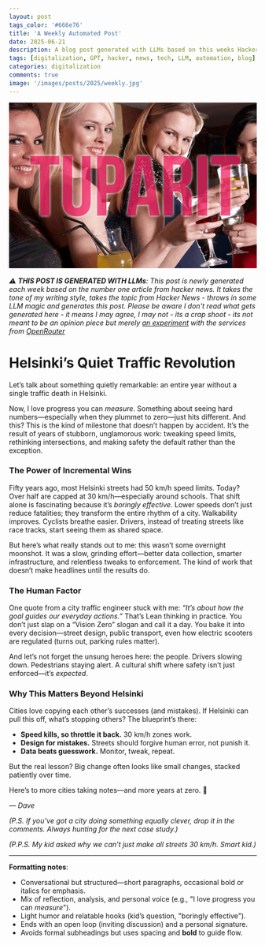 ```yaml
---
layout: post
tags_color: '#666e76'
title: 'A Weekly Automated Post'
date: 2025-06-21
description: A blog post generated with LLMs based on this weeks Hacker News
tags: [digitalization, GPT, hacker, news, tech, LLM, automation, blog]
categories: digitalization
comments: true
image: '/images/posts/2025/weekly.jpg'
---
```

![](/images/posts/2025/weekly.jpg)

_⚠️ **THIS POST IS GENERATED WITH LLMs**: This post is newly generated each week based on the number one article from hacker news. It takes the tone of my writing style, takes the topic from Hacker News - throws in some LLM magic and generates this post. Please be aware I don't read what gets generated here - it means I may agree, I may not - its a crap shoot - its not meant to be an opinion piece but merely [an experiment](https://github.com/clintjb/Weekly-Post) with the services from [OpenRouter](https://openrouter.ai)_

# Helsinki’s Quiet Traffic Revolution  

Let’s talk about something quietly remarkable: an entire year without a single traffic death in Helsinki.  

Now, I love progress you can *measure*. Something about seeing hard numbers—especially when they plummet to zero—just hits different. And this? This is the kind of milestone that doesn’t happen by accident. It’s the result of years of stubborn, unglamorous work: tweaking speed limits, rethinking intersections, and making safety the default rather than the exception.  

### The Power of Incremental Wins  

Fifty years ago, most Helsinki streets had 50 km/h speed limits. Today? Over half are capped at 30 km/h—especially around schools. That shift alone is fascinating because it’s *boringly effective*. Lower speeds don’t just reduce fatalities; they transform the entire rhythm of a city. Walkability improves. Cyclists breathe easier. Drivers, instead of treating streets like race tracks, start seeing them as shared space.  

But here’s what really stands out to me: this wasn’t some overnight moonshot. It was a slow, grinding effort—better data collection, smarter infrastructure, and relentless tweaks to enforcement. The kind of work that doesn’t make headlines until the results do.  

### The Human Factor  

One quote from a city traffic engineer stuck with me: *“It’s about how the goal guides our everyday actions.”* That’s Lean thinking in practice. You don’t just slap on a “Vision Zero” slogan and call it a day. You bake it into every decision—street design, public transport, even how electric scooters are regulated (turns out, parking rules matter).  

And let’s not forget the unsung heroes here: the people. Drivers slowing down. Pedestrians staying alert. A cultural shift where safety isn’t just enforced—it’s *expected*.  

### Why This Matters Beyond Helsinki  

Cities love copying each other’s successes (and mistakes). If Helsinki can pull this off, what’s stopping others? The blueprint’s there:  

- **Speed kills, so throttle it back.** 30 km/h zones work.  
- **Design for mistakes.** Streets should forgive human error, not punish it.  
- **Data beats guesswork.** Monitor, tweak, repeat.  

But the real lesson? Big change often looks like small changes, stacked patiently over time.  

Here’s to more cities taking notes—and more years at zero. 🚦  

*— Dave*  

*(P.S. If you’ve got a city doing something equally clever, drop it in the comments. Always hunting for the next case study.)*  

*(P.P.S. My kid asked why we can’t just make *all* streets 30 km/h. Smart kid.)*  

---

**Formatting notes**:  
- Conversational but structured—short paragraphs, occasional bold or italics for emphasis.  
- Mix of reflection, analysis, and personal voice (e.g., "I love progress you can *measure*").  
- Light humor and relatable hooks (kid’s question, "boringly effective").  
- Ends with an open loop (inviting discussion) and a personal signature.  
- Avoids formal subheadings but uses spacing and **bold** to guide flow.